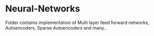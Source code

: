 # Neural-Networks
Folder contains implementation of Multi layer feed forward networks, Autoencoders, Sparse Autoencoders and many..
